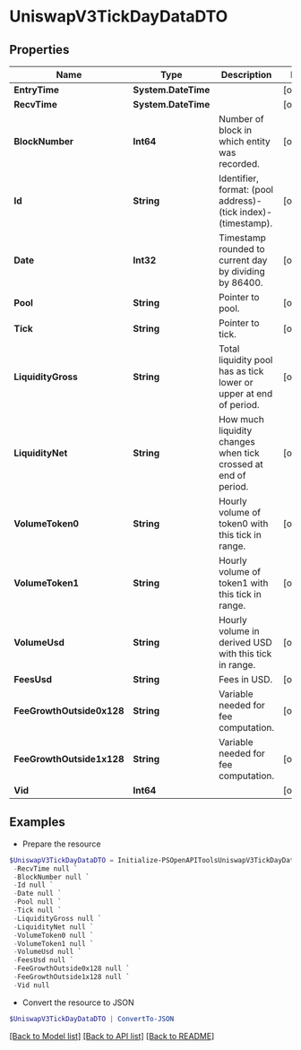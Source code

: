 # UniswapV3TickDayDataDTO
## Properties

Name | Type | Description | Notes
------------ | ------------- | ------------- | -------------
**EntryTime** | **System.DateTime** |  | [optional] 
**RecvTime** | **System.DateTime** |  | [optional] 
**BlockNumber** | **Int64** | Number of block in which entity was recorded. | [optional] 
**Id** | **String** | Identifier, format: (pool address)-(tick index)-(timestamp). | [optional] 
**Date** | **Int32** | Timestamp rounded to current day by dividing by 86400. | [optional] 
**Pool** | **String** | Pointer to pool. | [optional] 
**Tick** | **String** | Pointer to tick. | [optional] 
**LiquidityGross** | **String** | Total liquidity pool has as tick lower or upper at end of period. | [optional] 
**LiquidityNet** | **String** | How much liquidity changes when tick crossed at end of period. | [optional] 
**VolumeToken0** | **String** | Hourly volume of token0 with this tick in range. | [optional] 
**VolumeToken1** | **String** | Hourly volume of token1 with this tick in range. | [optional] 
**VolumeUsd** | **String** | Hourly volume in derived USD with this tick in range. | [optional] 
**FeesUsd** | **String** | Fees in USD. | [optional] 
**FeeGrowthOutside0x128** | **String** | Variable needed for fee computation. | [optional] 
**FeeGrowthOutside1x128** | **String** | Variable needed for fee computation. | [optional] 
**Vid** | **Int64** |  | [optional] 

## Examples

- Prepare the resource
```powershell
$UniswapV3TickDayDataDTO = Initialize-PSOpenAPIToolsUniswapV3TickDayDataDTO  -EntryTime null `
 -RecvTime null `
 -BlockNumber null `
 -Id null `
 -Date null `
 -Pool null `
 -Tick null `
 -LiquidityGross null `
 -LiquidityNet null `
 -VolumeToken0 null `
 -VolumeToken1 null `
 -VolumeUsd null `
 -FeesUsd null `
 -FeeGrowthOutside0x128 null `
 -FeeGrowthOutside1x128 null `
 -Vid null
```

- Convert the resource to JSON
```powershell
$UniswapV3TickDayDataDTO | ConvertTo-JSON
```

[[Back to Model list]](../README.md#documentation-for-models) [[Back to API list]](../README.md#documentation-for-api-endpoints) [[Back to README]](../README.md)

